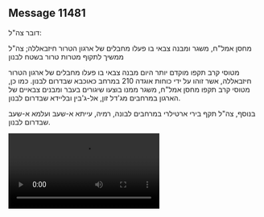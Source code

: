 ## Message 11481

דובר צה"ל:

מחסן אמל"ח, משגר ומבנה צבאי בו פעלו מחבלים של ארגון הטרור חיזבאללה; צה"ל ממשיך לתקוף מטרות טרור בשטח לבנון

מטוסי קרב תקפו מוקדם יותר היום מבנה צבאי בו פעלו מחבלים של ארגון הטרור חיזבאללה, אשר זוהו על ידי כוחות אוגדה 210 במרחב כאוכבא שבדרום לבנון. כמו כן, מטוסי קרב תקפו מחסן אמל"ח, משגר ממנו בוצעו שיגורים בעבר ומבנים צבאיים של הארגון במרחבים מג'דל זון, אל-ג'בין ובליידא שבדרום לבנון.

בנוסף, צה"ל תקף בירי ארטילרי במרחבים לבונה, רמיה, עייתא א-שעב ועלמא א-שעב שבדרום לבנון.

![Video](https://data.iron-swords.co.il/2024/September/13/11481/11481_media.mp4)
